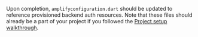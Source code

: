 Upon completion, `amplifyconfiguration.dart` should be updated to reference provisioned backend auth resources.  Note that these files should already be a part of your project if you followed the [Project setup walkthrough](~/lib/project-setup/create-application.md).
